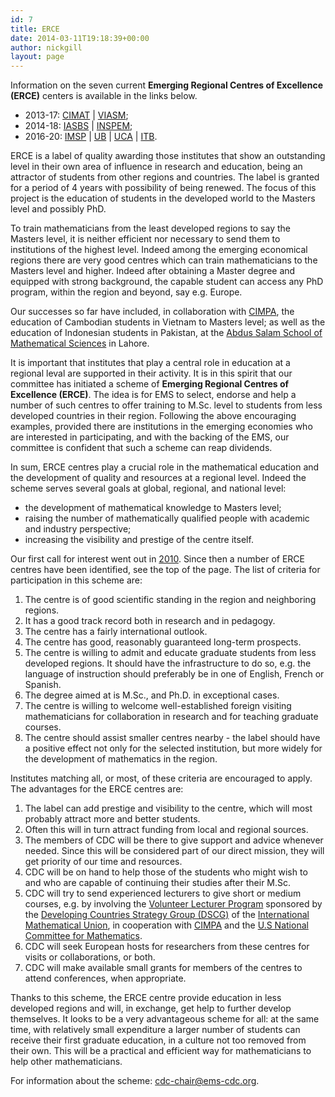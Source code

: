 ```yaml
---
id: 7
title: ERCE
date: 2014-03-11T19:18:39+00:00
author: nickgill
layout: page
---
```

Information on the seven current <b>Emerging Regional Centres of Excellence (ERCE)</b> centers is available in the links below. 

 * 2013-17: <a href = "erce_cimat">CIMAT</a> | <a href = "erce_viasm">VIASM</a>;
 * 2014-18: <a href = "erce_iasbs">IASBS</a> | <a href = "erce_inspem">INSPEM</a>;
 * 2016-20: <a href = "erce_imsp">IMSP</a> | <a href = "erce_ub">UB</a>  | <a href = "erce_uca">UCA</a> | <a href = "erce_itb">ITB</a>.

ERCE is a label of quality awarding those institutes that show an outstanding level in their own area of influence in research and education, being an attractor of students from other regions and countries. The label is granted for a period of 4 years with possibility of being renewed. The focus of this project is the education of students in the developed world to the Masters level and possibly PhD. 
 
To train mathematicians from the least developed regions to say the Masters level, it is neither efficient nor necessary to send them to institutions of the highest level. Indeed among the  emerging economical regions there are very good centres which can train mathematicians to the Masters level and higher. Indeed after obtaining a Master degree and equipped with strong background, the capable student can access any PhD program, within the region and beyond, say e.g. Europe.  

Our successes so far have included, in collaboration with 
<a href="http://www.cimpa-icpam.org/">CIMPA</a>, the education of Cambodian students in Vietnam to Masters level; as well as the education of Indonesian students in Pakistan, at the <a href = "http://www.sms.edu.pk/">Abdus Salam School of Mathematical Sciences</a> in Lahore.

It is important that institutes that play a central role in education at a regional leval are supported in their activity.
It is in this spirit that our committee has initiated a scheme of 
<b> Emerging Regional Centres of Excellence (ERCE)</b>.  The idea is for EMS
to select, endorse and help a number of such centres to offer training
to M.Sc. level to students from less developed countries in their 
region. Following the above encouraging examples, provided there are 
institutions in the emerging economies who are interested in 
participating, and with the backing of the EMS, our committee is 
confident that such a scheme can reap dividends.

In sum, ERCE centres play a crucial role in the mathematical education and the development of quality and resources at a regional level. Indeed the scheme serves  several goals at global, regional, and national level:
 * the development of mathematical knowledge to Masters level;
 * raising the number of mathematically qualified people with academic and industry perspective;
 *  increasing the visibility and prestige of the centre itself.

Our first call for interest went out in <a href = "erceadv10.pdf">2010</a>.  Since then a number of ERCE centres have been identified, see the top of the page. The list of criteria for participation in this scheme are:
 1. The centre is of good scientific standing in the region and neighboring regions.
 2. It has a good track record both in research and in pedagogy.
 3. The centre has a fairly international outlook.
 4. The centre has good, reasonably guaranteed long-term prospects.
 5. The centre is willing to admit and educate graduate
       students from less developed regions.  It should have the
       infrastructure to do so, e.g. the language of instruction should 
       preferably be in one of English, 
       French or Spanish. 
 6. The degree aimed at is M.Sc., and Ph.D. in exceptional cases.
 7. The centre is willing to welcome well-established 
       foreign visiting mathematicians for collaboration in research 
       and for teaching graduate courses.
 8. The centre should assist smaller centres nearby - the label should have a positive effect not only for the selected institution, but more widely for the development of mathematics in the region.

Institutes matching all, or most, of these criteria are encouraged to apply. The advantages for the ERCE centres are:
 1.  The label can add prestige and visibility to the centre, which will most probably attract more and better students. 
 2. Often this will in turn attract funding from local and regional sources. 
 3.  The members of CDC will be there to give support and advice whenever needed. Since this will be considered part of our direct mission, they will get priority of our time and resources.
 4.  CDC will be on hand to help those of the students who might wish to and who are capable of continuing their studies after their M.Sc.
 5.  CDC will try to send experienced lecturers to give short or medium courses, e.g. by involving the <a href =  "http://www.math.osu.edu/~imu.cdc/vlp/">Volunteer Lecturer Program</a> sponsored by the <a href = "http://www.math.osu.edu/~imu.cdc/dcsg/activities.php">Developing Countries Strategy Group (DSCG)</a> of the <a href = "http://www.mathunion.org/">International Mathematical Union</a>, in cooperation with <a href = "http://www.cimpa-icpam.org/">CIMPA</a> and the <a href = "http://sites.nationalacademies.org/PGA/biso/IMU/index.htm">U.S National Committee for Mathematics</a>. 
 6.  CDC will seek European hosts for researchers from these centres for visits or collaborations, or both.
 7. CDC will make available small grants for members of the centres to attend conferences, when appropriate. 

Thanks to this scheme, the ERCE centre provide education in less developed regions and will, in exchange, get help to further develop themselves. It looks to be a very advantageous scheme for all: at the same time, with relatively small expenditure a larger number of students can receive their first graduate education, in a culture not too removed from their own. This will be a practical and efficient way for mathematicians to help other mathematicians.

For information about the scheme: <a href = "mailto:cdc-chair@ems-cdc.org">cdc-chair@ems-cdc.org</a>.



